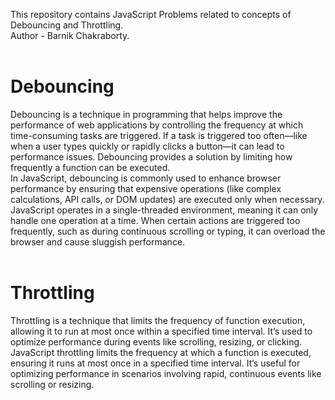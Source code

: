 This repository contains JavaScript Problems related to concepts of Debouncing and Throttling.
<br>
Author - Barnik Chakraborty.
<br>
<br>
# Debouncing
Debouncing is a technique in programming that helps improve the performance of web applications by controlling the frequency at which time-consuming tasks are triggered. If a task is triggered too often—like when a user types quickly or rapidly clicks a button—it can lead to performance issues. Debouncing provides a solution by limiting how frequently a function can be executed.
<br>
In JavaScript, debouncing is commonly used to enhance browser performance by ensuring that expensive operations (like complex calculations, API calls, or DOM updates) are executed only when necessary. JavaScript operates in a single-threaded environment, meaning it can only handle one operation at a time. When certain actions are triggered too frequently, such as during continuous scrolling or typing, it can overload the browser and cause sluggish performance.
<br>
<br>
# Throttling
Throttling is a technique that limits the frequency of function execution, allowing it to run at most once within a specified time interval. It’s used to optimize performance during events like scrolling, resizing, or clicking.
<br>
JavaScript throttling limits the frequency at which a function is executed, ensuring it runs at most once in a specified time interval. It’s useful for optimizing performance in scenarios involving rapid, continuous events like scrolling or resizing.
<br>
